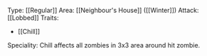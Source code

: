 Type: [[Regular]]
Area: [[Neighbour's House]] ([[Winter]])
Attack: [[Lobbed]]
Traits:
- [[Chill]]

Speciality: Chill affects all zombies in 3x3 area around hit zombie.